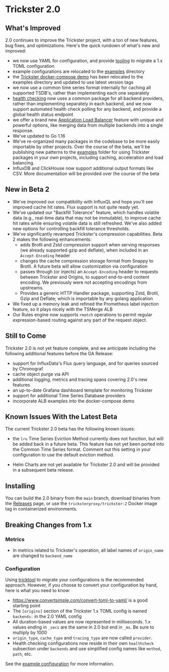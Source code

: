 # Trickster 2.0

## What's Improved

2.0 continues to improve the Trickster project, with a ton of new features, bug fixes, and optimizations. Here's the quick rundown of what's new and improved:

- we now use YAML for configuration, and provide [tooling](http://github.com/tricksterproxy/tricktool) to migrate a 1.x TOML configuration
- example configurations are relocated to the [examples](../examples/conf) directory
- the [Trickster docker-compose demo](../examples/docker-compose) has been relocated to the examples directory and updated to use latest version tags
- we now use a common time series format internally for caching all supported TSDB's, rather than implementing each one separately
- [health checking](./health.md) now uses a common package for all backend providers, rather than implementing separately in each backend, and we now support automated health check polling for any backend, and provide a global health status endpoint
- we offer a brand new [Application Load Balancer](./alb.md) feature with unique and powerful options, like merging data from multiple backends into a single response.
- We've updated to Go 1.16
- We've re-organized many packages in the codebase to be more easily importable by other projects. Over the course of the beta, we'll be publishing new patterns to the [examples](../examples/) folder for using Trickster packages in your own projects, including caching, acceleration and load balancing.
- InfluxDB and ClickHouse now support additional output formats like CSV. More documentation will be provided over the course of the beta

## New in Beta 2

- We've improved our compatibility with InfluxQL and hope you'll see improved cache hit rates. Flux support is not quite ready yet.
- We've updated our "Backfill Tolerance" feature, which handles volatile data (e.g., real-time data that may not be immutable), to improve cache hit rates while ensuring volatile data is still refreshed. We've also added new options for controlling backfill tolerance thresholds.
- We've significantly revamped Trickster's compression capabilities. Beta 2 makes the following enhancements:
  - adds Brotli and Zstd compression support when serving responses (we already supported gzip and deflate), when included in an `Accept-Encoding` header
  - changes the cache compression storage format from Snappy to Brotli. A future beta will allow customization via configuration
  - passes through (or injects) an `Accept-Encoding` header to requests between Trickster and Origins, to support end-to-end content encoding. We previously were not accepting encodings from upstreams.
  - Provides a generic HTTP Handler package, supporting Zstd, Brotli, Gzip and Deflate; which is importable by any golang application
- We fixed up a memory leak and refined the Prometheus label injection feature, so it plays nicely with the TSMerge ALB
- Our Rules engine now supports `rmatch` operations to permit regular expression-based routing against any part of the request object.

## Still to Come

Trickster 2.0 is not yet feature complete, and we anticipate including the following additional features before the GA Release:

- support for InfluxData's Flux query language, and for queries sourced by Chronograf
- cache object purge via API
- additional logging, metrics and tracing spans covering 2.0's new features
- an up-to-date Grafana dashboard template for monitoring Trickster
- support for additional Time Series Database providers
- incorporate ALB examples into the docker-compose demo

## Known Issues With the Latest Beta

The current Trickster 2.0 beta has the following known issues:

- the `lru` Time Series Eviction Method currently does not function, but will be added back in a future beta. This feature has not yet been ported into the Common Time Series format. Comment out this setting in your configuration to use the default eviction method.

- Helm Charts are not yet available for Trickster 2.0 and will be provided in a subsequent beta release.

## Installing

You can build the 2.0 binary from the `main` branch, download binaries from the [Releases](http://github.com/tricksterproxy/trickster/releases) page, or use the `tricksterproxy/trickster:2` Docker image tag in containerized environments.

## Breaking Changes from 1.x

### Metrics

- In metrics related to Trickster's operation, all label names of `origin_name` are changed to `backend_name`

### Configuration

Using [tricktool](http://github.com/tricksterproxy/tricktool) to migrate your configurations is the recommended approach. However, if you choose to convert your configuration by hand, here is what you need to know:

- <https://www.convertsimple.com/convert-toml-to-yaml/> is a good starting point
- The `[origins]` section of the Trickster 1.x TOML config is named `backends:` in the 2.0 YAML config
- All duration-based values are now represented in milliseconds. 1.x values ending in `_secs` are the same in 2.0 but end in `_ms`. Be sure to multiply by 1000
- `origin_type`, `cache_type` and `tracing_type` are now called `provider`.
- Health checking configurations now reside in their own `healthcheck` subsection under `backends` and use simplified config names like `method`, `path`, etc.

See the [example configuration](../examples/conf/example.full.yaml) for more information.
